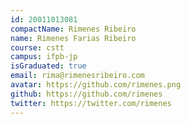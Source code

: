 ```yaml
---
id: 20011013081
compactName: Rimenes Ribeiro
name: Rimenes Farias Ribeiro
course: cstt
campus: ifpb-jp
isGraduated: true
email: rima@rimenesribeiro.com
avatar: https://github.com/rimenes.png
github: https://github.com/rimenes
twitter: https://twitter.com/rimenes
---
```

